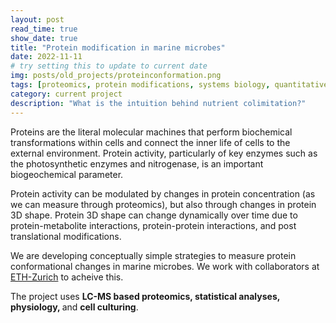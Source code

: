 ```yaml
---
layout: post
read_time: true
show_date: true
title: "Protein modification in marine microbes"
date: 2022-11-11
# try setting this to update to current date
img: posts/old_projects/proteinconformation.png
tags: [proteomics, protein modifications, systems biology, quantitative biology, biomarkers, current]
category: current project
description: "What is the intuition behind nutrient colimitation?"
---
```

Proteins are the literal molecular machines that perform biochemical transformations within cells and connect the inner life of cells to the external environment. Protein activity, particularly of key enzymes such as the photosynthetic enzymes and nitrogenase, is an important biogeochemical parameter.

Protein activity can be modulated by changes in protein concentration (as we can measure through proteomics), but also through changes in protein 3D shape. Protein 3D shape can change dynamically over time due to protein-metabolite interactions, protein-protein interactions, and post translational modifications. 

We are developing conceptually simple strategies to measure protein conformational changes in marine microbes. We work with collaborators at [ETH-Zurich](https://imsb.ethz.ch/research/picotti.html) to acheive this. 

The project uses <b> LC-MS based proteomics, statistical analyses, physiology, </b>and <b>cell culturing</b>. 
